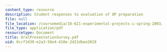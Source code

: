 ```yaml
---
content_type: resource
description: Student responses to evaluation of OP preparation
file: null
file_location: /coursemedia/16-621-experimental-projects-i-spring-2003/0ccf3d39e2a356e4410e2d21dbee2019_OralPresentationSurvey.pdf
file_type: application/pdf
resourcetype: Document
title: OralPresentationSurvey.pdf
uid: 0ccf3d39-e2a3-56e4-410e-2d21dbee2019
---
```

